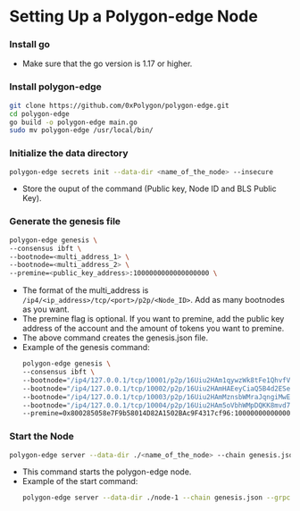 # Setting Up a Polygon-edge Node

### Install go
- Make sure that the go version is 1.17 or higher.

### Install polygon-edge
````bash
git clone https://github.com/0xPolygon/polygon-edge.git  
cd polygon-edge  
go build -o polygon-edge main.go  
sudo mv polygon-edge /usr/local/bin/
````

### Initialize the data directory
````bash
polygon-edge secrets init --data-dir <name_of_the_node> --insecure
````
- Store the ouput of the command (Public key, Node ID and BLS Public Key).

### Generate the genesis file
````bash
polygon-edge genesis \  
--consensus ibft \   
--bootnode=<multi_address_1> \  
--bootnode=<multi_address_2> \  
--premine=<public_key_address>:1000000000000000000 \
````
- The format of the multi_address is `/ip4/<ip_address>/tcp/<port>/p2p/<Node_ID>`. Add as many bootnodes as you want.
- The premine flag is optional. If you want to premine, add the public key address of the account and the amount of tokens you want to premine. 
- The above command creates the genesis.json file.
- Example of the genesis command:
  ````bash
  polygon-edge genesis \
  --consensus ibft \
  --bootnode="/ip4/127.0.0.1/tcp/10001/p2p/16Uiu2HAm1qywzWk8tFe1QhvfVuBcQfQ1zqjs67owpEM8NqUcUsRt" \
  --bootnode="/ip4/127.0.0.1/tcp/10002/p2p/16Uiu2HAmHAEeyCiaQ5B4d2ESeVJ1QwBXZLxHwe546oRHAA9dYYQ9" \
  --bootnode="/ip4/127.0.0.1/tcp/10003/p2p/16Uiu2HAmMznsbWMraJqngiMwEdQRg23o6UsUvdHaxg5StLzoH2vM" \
  --bootnode="/ip4/127.0.0.1/tcp/10004/p2p/16Uiu2HAm5oVbhWMpDQKK8mvd77LBcgdrn9yRSK1yyQXeP5sTL5Ei" \
  --premine=0x800285058e7F9b58014D82A1502BAc9F4317cf96:1000000000000000000000 \
  ````
<!-- add example of th genesis command -->

### Start the Node
````bash
polygon-edge server --data-dir ./<name_of_the_node> --chain genesis.json --libp2p 0.0.0.0:<port> --jsonrpc 0.0.0.0:<port2> --grpc-address 0.0.0.0:<port3> -- seal
````
- This command starts the polygon-edge node.
- Example of the start command:
  ````bash
  polygon-edge server --data-dir ./node-1 --chain genesis.json --grpc-address 0.0.0.0:20001 --libp2p 0.0.0.0:10001 --jsonrpc 0.0.0.0:30001 -- seal
  ````
